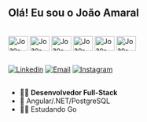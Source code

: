 ## Olá! Eu sou o João Amaral

<div style="display: incline_block"><br>
    <img align="center" alt="Joao-DotNet" height="30" width="40" src="https://cdn.jsdelivr.net/gh/devicons/devicon@latest/icons/dot-net/dot-net-original.svg"/>
    <img align="center" alt="Joao-Angular" height="30" width="40" src="https://cdn.jsdelivr.net/gh/devicons/devicon@latest/icons/angularjs/angularjs-original.svg" />
    <img align="center" alt="Joao-PostgreSQL" height="30" width="40" src="https://cdn.jsdelivr.net/gh/devicons/devicon@latest/icons/postgresql/postgresql-original.svg" />
    <img align="center" alt="Joao-Go" height="30" width="40" src="https://cdn.jsdelivr.net/gh/devicons/devicon@latest/icons/go/go-original.svg" />
    <img align="center" alt="Joao-HTML" height="30" width="40" src="https://cdn.jsdelivr.net/gh/devicons/devicon/icons/html5/html5-original.svg" />
    <img align="center" alt="Joao-css" height="30" width="40" src="https://cdn.jsdelivr.net/gh/devicons/devicon/icons/css3/css3-original.svg" />
     
</div>

  ##
<div>
  <a target="_blank" href="https://www.linkedin.com/in/joão-vitor-teixeira-amaral-3847b0203/" ><img alt="Linkedin" src="https://img.shields.io/badge/LinkedIn-0077B5?style=for-the-badge&logo=linkedin&logoColor=white" target="_blank"></a>
  <a target="_blank" href="mailto:joaovitorteixeiraamaral60@gmail.com"><img alt="Email" src="https://img.shields.io/badge/Gmail-D14836?style=for-the-badge&logo=gmail&logoColor=white" target="_blank"></a>
  <a target="_blank" href="https://www.instagram.com/joao_amaral200/" ><img alt="Instagram" src="https://img.shields.io/badge/Instagram-E4405F?style=for-the-badge&logo=instagram&logoColor=white"></a> 
</div>
  
  ##
- 👨‍🎓 __Desenvolvedor Full-Stack__ 
- 🔭 Angular/.NET/PostgreSQL
- 👨‍💻 Estudando Go



  
